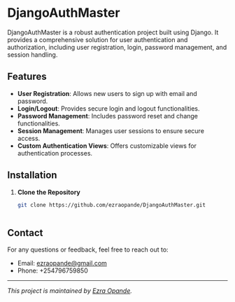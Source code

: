 # DjangoAuthMaster

DjangoAuthMaster is a robust authentication project built using Django. It provides a comprehensive solution for user authentication and authorization, including user registration, login, password management, and session handling.

## Features

- **User Registration**: Allows new users to sign up with email and password.
- **Login/Logout**: Provides secure login and logout functionalities.
- **Password Management**: Includes password reset and change functionalities.
- **Session Management**: Manages user sessions to ensure secure access.
- **Custom Authentication Views**: Offers customizable views for authentication processes.

## Installation

1. **Clone the Repository**

   ```bash
   git clone https://github.com/ezraopande/DjangoAuthMaster.git



## Contact

For any questions or feedback, feel free to reach out to:

- Email: ezraopande@gmail.com
- Phone: +254796759850

---

*This project is maintained by [Ezra Opande](https://github.com/ezraopande).*

